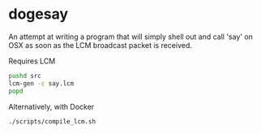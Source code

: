 # dogesay

An attempt at writing a program that will simply shell out and call 'say' on
OSX as soon as the LCM broadcast packet is received.

Requires LCM

```bash
pushd src
lcm-gen -c say.lcm
popd
```
Alternatively, with Docker

```bash
./scripts/compile_lcm.sh
```
